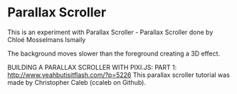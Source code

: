 # Parallax Scroller #
This is an experiment with Parallax Scroller - Parallax Scroller done by Chloé Mosselmans Ismaily

The background moves slower than the foreground creating a 3D effect.

BUILDING A PARALLAX SCROLLER WITH PIXI.JS: PART 1: http://www.yeahbutisitflash.com/?p=5226
This parallax scroller tutorial was made by Christopher Caleb (ccaleb on Github).
